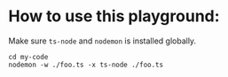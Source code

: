 # How to use this playground:

Make sure `ts-node` and `nodemon` is installed globally.

```
cd my-code
nodemon -w ./foo.ts -x ts-node ./foo.ts
```